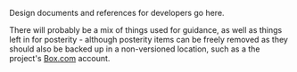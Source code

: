 Design documents and references for developers go here.

There will probably be a mix of things used for guidance, as well as things left in for posterity - although posterity items can be freely removed as they should also be backed up in a non-versioned location, such as a the project's [Box.com](https://app.box.com/folder/137112593967) account.